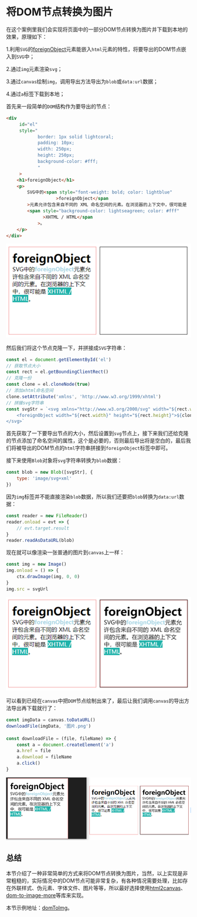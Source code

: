 # 将DOM节点转换为图片

在这个案例里我们会实现将页面中的一部分DOM节点转换为图片并下载到本地的效果，原理如下：

1.利用`SVG`的[foreignObject](https://developer.mozilla.org/zh-CN/docs/Web/SVG/Element/foreignObject)元素能嵌入`html`元素的特性，将要导出的DOM节点嵌入到`SVG`中；

2.通过`img`元素渲染`svg`；

3.通过`canvas`绘制`img`，调用导出方法导出为`blob`或`data:url`数据；

4.通过`a`标签下载到本地；

首先来一段简单的`DOM`结构作为要导出的节点：

```html
<div
     id="el"
     style="
            border: 1px solid lightcoral;
            padding: 10px;
            width: 250px;
            height: 250px;
            background-color: #fff;
            "
     >
    <h1>foreignObject</h1>
    <p>
        SVG中的<span style="font-weight: bold; color: lightblue"
                   >foreignObject</span
        >元素允许包含来自不同的 XML 命名空间的元素。在浏览器的上下文中，很可能是
        <span style="background-color: lightseagreen; color: #fff"
              >XHTML / HTML</span
            >。
    </p>
</div>
```

![image-20231027171305068](./assets/image-20231027171305068.png)

然后我们将这个节点克隆一下，并拼接成`SVG`字符串：

```js
const el = document.getElementById('el')
// 获取节点大小
const rect = el.getBoundingClientRect()
// 克隆一份
const clone = el.cloneNode(true)
// 添加xhtml命名空间
clone.setAttribute('xmlns', 'http://www.w3.org/1999/xhtml')
// 拼接svg字符串
const svgStr = `<svg xmlns="http://www.w3.org/2000/svg" width="${rect.width}" height="${rect.height}">
	<foreignObject width="${rect.width}" height="${rect.height}">${clone.outerHTML}</foreignObject>
</svg>`
```

首先获取了一下要导出节点的大小，然后设置到`svg`节点上，接下来我们还给克隆的节点添加了命名空间的属性，这个是必要的，否则最后导出将是空白的，最后我们将被导出的DOM节点的`html`字符串拼接到`foreignObject`标签中即可。

接下来使用`Blob`对象将`svg`字符串转换为`blob`数据：

```js
const blob = new Blob([svgStr], {
    type: 'image/svg+xml'
})
```

因为`img`标签并不能直接渲染`blob`数据，所以我们还要把`blob`转换为`data:url`数据：

```js
const reader = new FileReader()
reader.onload = evt => {
    // evt.target.result
}
reader.readAsDataURL(blob)
```

现在就可以像渲染一张普通的图片到`canvas`上一样：

```js
const img = new Image()
img.onload = () => {
    ctx.drawImage(img, 0, 0)
}
img.src = svgUrl
```

![image-20231110095045837](./assets/image-20231110095045837.png)

可以看到已经在`canvas`中把`DOM`节点绘制出来了，最后让我们调用`canvas`的导出方法导出再下载就行了：

```js
const imgData = canvas.toDataURL()
downloadFile(imgData, '图片.png')

const downloadFile = (file, fileName) => {
    const a = document.createElement('a')
    a.href = file
    a.download = fileName
    a.click()
}
```

![image-20231110095200431](./assets/image-20231110095200431.png)

## 总结

本节介绍了一种非常简单的方式来将DOM节点转换为图片，当然，以上实现是非常粗糙的，实际情况中的DOM节点可能非常复杂，有各种情况需要处理，比如存在外联样式、伪元素、字体文件、图片等等，所以最好选择使用[html2canvas](https://github.com/niklasvh/html2canvas)、[dom-to-image-more](https://github.com/1904labs/dom-to-image-more)等库来实现。

本节示例地址：[domToImg](https://wanglin2.github.io/canvas-demos/#/domToImg)。